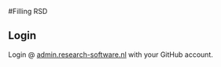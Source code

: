 #Filling RSD

## Login
Login @ [admin.research-software.nl](http://admin.research-software.nl/) with your GitHub account.


